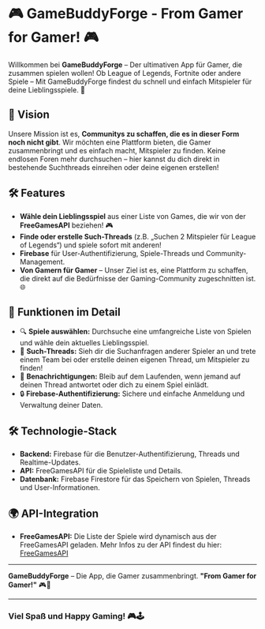 # 🎮 GameBuddyForge - From Gamer for Gamer! 🎮

Willkommen bei **GameBuddyForge** – Der ultimativen App für Gamer, die zusammen spielen wollen! Ob League of Legends, Fortnite oder andere Spiele – Mit GameBuddyForge findest du schnell und einfach Mitspieler für deine Lieblingsspiele. 💪

## 🌟 Vision

Unsere Mission ist es, **Communitys zu schaffen, die es in dieser Form noch nicht gibt**. Wir möchten eine Plattform bieten, die Gamer zusammenbringt und es einfach macht, Mitspieler zu finden. Keine endlosen Foren mehr durchsuchen – hier kannst du dich direkt in bestehende Suchthreads einreihen oder deine eigenen erstellen!

## 🛠️ Features

- **Wähle dein Lieblingsspiel** aus einer Liste von Games, die wir von der **FreeGamesAPI** beziehen! 🎮
- **Finde oder erstelle Such-Threads** (z.B. „Suchen 2 Mitspieler für League of Legends“) und spiele sofort mit anderen!
- **Firebase** für User-Authentifizierung, Spiele-Threads und Community-Management.
- **Von Gamern für Gamer** – Unser Ziel ist es, eine Plattform zu schaffen, die direkt auf die Bedürfnisse der Gaming-Community zugeschnitten ist. 🌐

## 🚀 Funktionen im Detail

- 🔍 **Spiele auswählen:** Durchsuche eine umfangreiche Liste von Spielen und wähle dein aktuelles Lieblingsspiel.
- 💬 **Such-Threads:** Sieh dir die Suchanfragen anderer Spieler an und trete einem Team bei oder erstelle deinen eigenen Thread, um Mitspieler zu finden!
- 📲 **Benachrichtigungen:** Bleib auf dem Laufenden, wenn jemand auf deinen Thread antwortet oder dich zu einem Spiel einlädt.
- 🔒 **Firebase-Authentifizierung:** Sichere und einfache Anmeldung und Verwaltung deiner Daten.

## 🛠️ Technologie-Stack

- **Backend:** Firebase für die Benutzer-Authentifizierung, Threads und Realtime-Updates.
- **API:** FreeGamesAPI für die Spieleliste und Details.
- **Datenbank:** Firebase Firestore für das Speichern von Spielen, Threads und User-Informationen.

## 🌍 API-Integration

- **FreeGamesAPI:** Die Liste der Spiele wird dynamisch aus der FreeGamesAPI geladen. Mehr Infos zu der API findest du hier: [FreeGamesAPI](https://freegamesapi.com)


---

**GameBuddyForge** – Die App, die Gamer zusammenbringt. **"From Gamer for Gamer!"** 🎮👾

---

### Viel Spaß und Happy Gaming! 🎮🕹️
